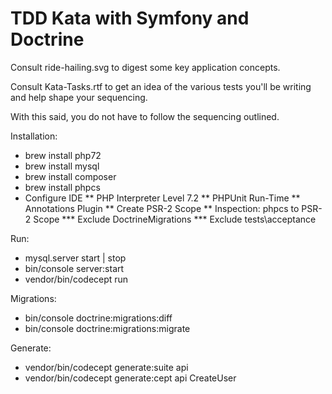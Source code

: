 TDD Kata with Symfony and Doctrine
==================================

Consult ride-hailing.svg to digest some key application concepts.

Consult Kata-Tasks.rtf to get an idea of the various tests you'll be writing and help shape your sequencing.

With this said, you do not have to follow the sequencing outlined.

Installation:

* brew install php72
* brew install mysql
* brew install composer
* brew install phpcs
* Configure IDE
** PHP Interpreter Level 7.2
** PHPUnit Run-Time
** Annotations Plugin
** Create PSR-2 Scope
** Inspection: phpcs to PSR-2 Scope
*** Exclude DoctrineMigrations
*** Exclude tests\acceptance

Run:

* mysql.server start | stop
* bin/console server:start
* vendor/bin/codecept run

Migrations:

* bin/console doctrine:migrations:diff
* bin/console doctrine:migrations:migrate

Generate:

* vendor/bin/codecept generate:suite api
* vendor/bin/codecept generate:cept api CreateUser